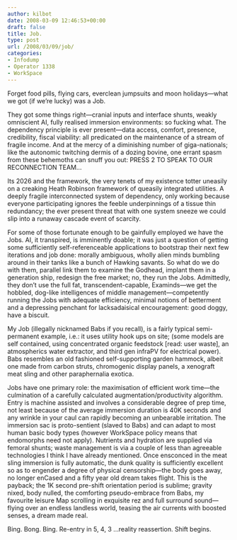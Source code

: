 ```yaml
---
author: kilbot
date: 2008-03-09 12:46:53+00:00
draft: false
title: Job.
type: post
url: /2008/03/09/job/
categories:
- Infodump
- Operator 1338
- WorkSpace
---
```


Forget food pills, flying cars, everclean jumpsuits and moon holidays—what we got (if we’re lucky) was a Job.

They got some things right—cranial inputs and interface shunts, weakly omniscient AI, fully realised immersion environments: so fucking what. The dependency principle is ever present—data access, comfort, presence, credibility, fiscal viability: all predicated on the maintenance of a stream of fragile income. And at the mercy of a diminishing number of giga-nationals; like the autonomic twitching dermis of a dozing bovine, one errant spasm from these behemoths can snuff you out: PRESS 2 TO SPEAK TO OUR RECONNECTION TEAM...

Its 2026 and the framework, the very tenets of my existence totter uneasily on a creaking Heath Robinson framework of queasily integrated utilities. A deeply fragile interconnected system of dependency, only working because everyone participating ignores the feeble underpinnings of a tissue thin redundancy; the ever present threat that with one system sneeze we could slip into a runaway cascade event of scarcity.

For some of those fortunate enough to be gainfully employed we have the Jobs. AI, it transpired, is imminently doable; it was just a question of getting some sufficiently self-referenceable applications to bootstrap their next few iterations and job done: morally ambiguous, wholly alien minds bumbling around in their tanks like a bunch of Hawking savants. So what do we do with them, parallel link them to examine the Godhead, implant them in a generation ship, redesign the free market; no, they run the Jobs. Admittedly, they don’t use the full fat, transcendent-capable, Examinds—we get the hobbled, dog-like intelligences of middle management—competently running the Jobs with adequate efficiency, minimal notions of betterment and a depressing penchant for lacksadaisical encouragement: good doggy, have a biscuit.

My Job (illegally nicknamed Babs if you recall), is a fairly typical semi-permanent example, i.e.: it uses utility hook ups on site; (some models are self contained, using concentrated organic feedstock [read: user waste], an atmospherics water extractor, and third gen infraPV for electrical power). Babs resembles an old fashioned self-supporting garden hammock, albeit one made from carbon struts, chromogenic display panels, a xenograft meat sling and other paraphernalia exotica.

Jobs have one primary role: the maximisation of efficient work time—the culmination of a carefully calculated augmentation/productivity algorithm. Entry is machine assisted and involves a considerable degree of prep time, not least because of the average immersion duration is 40K seconds and any wrinkle in your caul can rapidly becoming an unbearable irritation. The immersion sac is proto-sentient (slaved to Babs) and can adapt to most human basic body types (however WorkSpace policy means that endomorphs need not apply). Nutrients and hydration are supplied via femoral shunts; waste management is via a couple of less than agreeable technologies I think I have already mentioned. Once ensconced in the meat sling immersion is fully automatic, the dunk quality is sufficiently excellent so as to engender a degree of physical censorship—the body goes away, no longer enCased and a fifty year old dream takes flight. This is the payback; the 1K second pre-shift orientation period is sublime; gravity nixed, body nulled, the comforting pseudo-embrace from Babs, my favourite leisure Map scrolling in exquisite rez and full surround sound—flying over an endless landless world, teasing the air currents with boosted senses, a dream made real.

Bing. Bong. Bing. Re-entry in 5, 4, 3 …reality reassertion. Shift begins.
